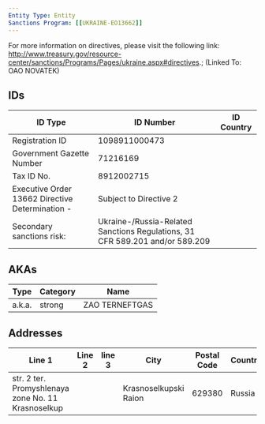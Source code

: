 ```yaml
---
Entity Type: Entity
Sanctions Program: [[UKRAINE-EO13662]]
---
```

For more information on directives, please visit the following link: http://www.treasury.gov/resource-center/sanctions/Programs/Pages/ukraine.aspx#directives.; (Linked To: OAO NOVATEK)

## IDs
| ID Type | ID Number | ID Country |
|---------|-----------|------------|
| Registration ID | 1098911000473 |  |
| Government Gazette Number | 71216169 |  |
| Tax ID No. | 8912002715 |  |
| Executive Order 13662 Directive Determination - | Subject to Directive 2 |  |
| Secondary sanctions risk: | Ukraine-/Russia-Related Sanctions Regulations, 31 CFR 589.201 and/or 589.209 |  |


## AKAs
| Type | Category | Name      | 
|------|----------|-----------|
| a.k.a. | strong | ZAO TERNEFTGAS |


## Addresses
| Line 1 | Line 2 | line 3 | City | Postal Code| Country | 
|--------|--------|--------|------|------------|---------|
| str. 2 ter. Promyshlenaya zone No. 11 Krasnoselkup |  |  | Krasnoselkupski Raion | 629380 | Russia |

